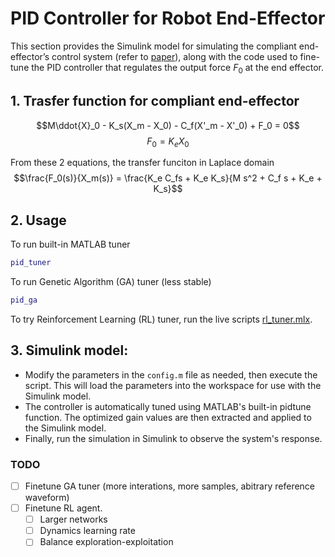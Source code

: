 <!-- # PID Controller for Robot End-Effector

This section provides the Simulink model for simulating the compliant end-effector’s control system (refer to [paper](https://www.sciencedirect.com/science/article/pii/S0736584523001217)), along with the code used to fine-tune the PID controller that regulates the output force $F_0$ at the end effector. 

## Running intruction:
- Modify the parameters in the config.m file as needed, then execute the script. This will load the parameters into the workspace for use with the Simulink model.
- The controller is automatically tuned using MATLAB's built-in pidtune function. The optimized gain values are then extracted and applied to the Simulink model.
- Finally, run the simulation in Simulink to observe the system's response. -->

# PID Controller for Robot End-Effector

This section provides the Simulink model for simulating the compliant end-effector’s control system (refer to [paper](https://www.sciencedirect.com/science/article/pii/S0736584523001217)), along with the code used to fine-tune the PID controller that regulates the output force $F_0$ at the end effector. 

## 1. Trasfer function for compliant end-effector
 $$M\ddot{X}_0 - K_s(X_m - X_0) - C_f(X'_m - X'_0) + F_0 = 0$$
 $$ F_0 = K_e X_0 $$

From these 2 equations, the transfer funciton in Laplace domain
$$\frac{F_0(s)}{X_m(s)} = \frac{K_e C_fs + K_e K_s}{M s^2 + C_f s + K_e + K_s}$$


## 2. Usage
To run built-in MATLAB tuner
```matlab
pid_tuner
```

To run Genetic Algorithm (GA) tuner (less stable)
```matlab
pid_ga
```

To try Reinforcement Learning (RL) tuner, run the live scripts [rl_tuner.mlx](rl_tuner/rl_tuner.mlx).


## 3. Simulink model:
- Modify the parameters in the `config.m` file as needed, then execute the script. This will load the parameters into the workspace for use with the Simulink model.
- The controller is automatically tuned using MATLAB's built-in pidtune function. The optimized gain values are then extracted and applied to the Simulink model.
- Finally, run the simulation in Simulink to observe the system's response.

### TODO
- [ ] Finetune GA tuner (more interations, more samples, abitrary reference waveform)
- [ ] Finetune RL agent.
    - [ ] Larger networks
    - [ ] Dynamics learning rate
    - [ ] Balance exploration-exploitation
